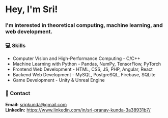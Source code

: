 # Hey, I'm Sri!
### I'm interested in theoretical computing, machine learning, and web development.

### 💻 Skills

- Computer Vision and High-Performance Computing - C/C++
- Machine Learning with Python - Pandas, NumPy, TensorFlow, PyTorch
- Frontend Web Development - HTML, CSS, JS, PHP, Angular, React
- Backend Web Development - MySQL, PostgreSQL, Firebase, SQLite
- Game Development - Unity & Unreal Engine

### 📧 Contact

**Email:** [sripkunda@gmail.com](mailto:sripkunda@gmail.com)<br>
**LinkedIn:** https://www.linkedin.com/in/sri-pranav-kunda-3a38931b7/
